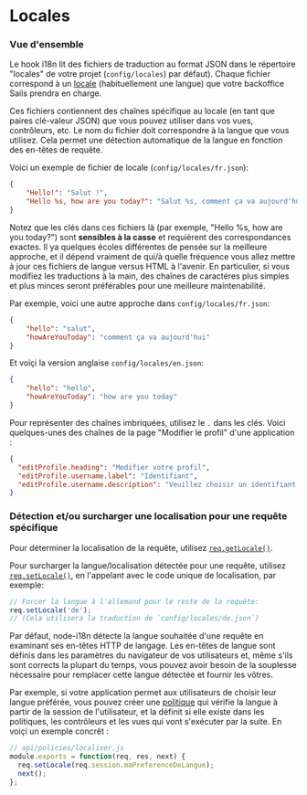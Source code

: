 # Locales

### Vue d'ensemble

Le hook i18n lit des fichiers de traduction au format JSON dans le répertoire "locales" de votre projet (`config/locales`) par défaut). Chaque fichier correspond à un [locale](http://en.wikipedia.org/wiki/Locale) (habituellement une langue) que votre backoffice Sails prendra en charge.

Ces fichiers contiennent des chaînes spécifique au locale (en tant que paires clé-valeur JSON) que vous pouvez utiliser dans vos vues, contrôleurs, etc. Le nom du fichier doit correspondre à la langue que vous utilisez. Cela permet une détection automatique de la langue en fonction des en-têtes de requête.

Voici un exemple de fichier de locale (`config/locales/fr.json`):
```json
{
    "Hello!": "Salut !",
    "Hello %s, how are you today?": "Salut %s, comment ça va aujourd'hui ?"
}
```

Notez que les clés dans ces fichiers là (par exemple, "Hello %s, how are you today?") sont **sensibles à la casse** et requièrent des correspondances exactes. Il ya quelques écoles différentes de pensée sur la meilleure approche, et il dépend vraiment de qui/à quelle fréquence vous allez mettre à jour ces fichiers de langue versus HTML à l'avenir. En particulier, si vous modifiez les traductions à la main, des chaînes de caractéres plus simples et plus minces seront préférables pour une meilleure maintenabilité.

Par exemple, voici une autre approche dans `config/locales/fr.json`:

```json
{
    "hello": "salut",
    "howAreYouToday": "comment ça va aujourd'hui"
}
```

Et voiçi la version anglaise `config/locales/en.json`:

```json
{
    "hello": "hello",
    "howAreYouToday": "how are you today"
}
```

Pour représenter des chaînes imbriquées, utilisez le `.` dans les clés. Voici quelques-unes des chaînes de la page "Modifier le profil" d'une application :

``` json
{
  "editProfile.heading": "Modifier votre profil",
  "editProfile.username.label": "Identifiant",
  "editProfile.username.description": "Veuillez choisir un identifiant unique."
}
```

### Détection et/ou surcharger une localisation pour une requête spécifique

Pour déterminer la localisation de la requête, utilisez [`req.getLocale()`](https://github.com/mashpie/i18n-node#getlocale).

Pour surcharger la langue/localisation détectée pour une requête, utilisez [`req.setLocale()`](https://github.com/mashpie/i18n-node#setlocale), en l'appelant avec le code unique de localisation, par exemple:

```js
// Forcer la langue à l'allemand pour le reste de la requête:
req.setLocale('de');
// (Cela utilisera la traduction de `config/locales/de.json`)
```

Par défaut, node-i18n détecte la langue souhaitée d'une requête en examinant ses en-têtes HTTP de langage. Les en-têtes de langue sont définis dans les paramètres du navigateur de vos utilisateurs et, même s'ils sont corrects la plupart du temps, vous pouvez avoir besoin de la souplesse nécessaire pour remplacer cette langue détectée et fournir les vôtres.

Par exemple, si votre application permet aux utilisateurs de choisir leur langue préférée, vous pouvez créer une [politique](http://sailsjs.com/documentation/concepts/Policies) qui vérifie la langue à partir de la session de l'utilisateur, et la définit si elle existe dans les politiques, les contrôleurs et les vues qui vont s'exécuter par la suite. En voiçi un exemple concrêt :

```js
// api/policies/localiser.js
module.exports = function(req, res, next) {
  req.setLocale(req.session.maPreferenceDeLangue);
  next();
};
```

<docmeta name="displayName" value="Locales">
